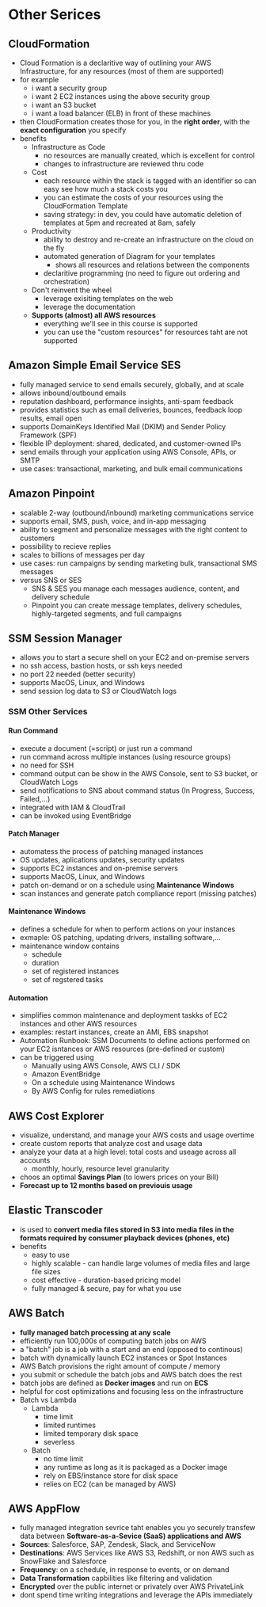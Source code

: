 # Other Serices

## CloudFormation

- Cloud Formation is a declaritive way of outlining your AWS Infrastructure, for any resources (most of them are supported)
- for example
  - i want a security group
  - i want 2 EC2 instances using the above security group
  - i want an S3 bucket
  - i want a load balancer (ELB) in front of these machines
- then CloudFormation creates those for you, in the **right order**, with the **exact configuration** you specify
- benefits
  - Infrastructure as Code
    - no resources are manually created, which is excellent for control
    - changes to infrastructure are reviewed thru code
  - Cost
    - each resource within the stack is tagged with an identifier so can easy see how much a stack costs you
    - you can estimate the costs of your resources using the CloudFormation Template
    - saving strategy: in dev, you could have automatic deletion of templates at 5pm and recreated at 8am, safely
  - Productivity
    - ability to destroy and re-create an infrastructure on the cloud on the fly
    - automated generation of Diagram for your templates
      - shows all resources and relations between the components
    - declaritive programming (no need to figure out ordering and orchestration)
  - Don't reinvent the wheel
    - leverage exisiting templates on the web
    - leverage the documentation
  - **Supports (almost) all AWS resources**
    - everything we'll see in this course is supported
    - you can use the "custom resources" for resources taht are not supported

## Amazon Simple Email Service SES

- fully managed service to send emails securely, globally, and at scale
- allows inbound/outbound emails
- reputation dashboard, performance insights, anti-spam feedback
- provides statistics such as email deliveries, bounces, feedback loop results, email open
- supports DomainKeys Identified Mail (DKIM) and Sender Policy Framework (SPF)
- flexible IP deployment: shared, dedicated, and customer-owned IPs
- send emails through your application using AWS Console, APIs, or SMTP
- use cases: transactional, marketing, and bulk email communications

## Amazon Pinpoint

- scalable 2-way (outbound/inbound) marketing communications service
- supports email, SMS, push, voice, and in-app messaging
- ability to segment and personalize messages with the right content to customers
- possibility to recieve replies
- scales to billions of messages per day
- use cases: run campaigns by sending marketing bulk, transactional SMS messages
- versus SNS or SES
  - SNS & SES you manage each messages audience, content, and delivery schedule
  - Pinpoint you can create message templates, delivery schedules, highly-targeted segments, and full campaigns

## SSM Session Manager

- allows you to start a secure shell on your EC2 and on-premise servers
- no ssh access, bastion hosts, or ssh keys needed
- no port 22 needed (better security)
- supports MacOS, Linux, and Windows
- send session log data to S3 or CloudWatch logs

### SSM Other Services

#### Run Command

- execute a document (=script) or just run a command
- run command across multiple instances (using resource groups)
- no need for SSH
- command output can be show in the AWS Console, sent to S3 bucket, or CloudWatch Logs
- send notifications to SNS about command status (In Progress, Success, Failed,...)
- integrated with IAM & CloudTrail
- can be invoked using EventBridge

#### Patch Manager

- automatess the process of patching managed instances
- OS updates, aplications updates, security updates
- supports EC2 instances and on-premise servers
- supports MacOS, Linux, and Windows
- patch on-demand or on a schedule using **Maintenance Windows**
- scan instances and generate patch compliance report (missing patches)

#### Maintenance Windows

- defines a schedule for when to perform actions on your instances
- exmaple: OS patching, updating drivers, installing software,...
- maintenance window contains
  - schedule
  - duration
  - set of registered instances
  - set of regstered tasks

#### Automation

- simplifies common maintenance and deployment taskks of EC2 instances and other AWS resources
- examples: restart instances, create an AMI, EBS snapshot
- Automation Runbook: SSM Documents to define actions performed on your EC2 isntances or AWS resources (pre-defined or custom)
- can be triggered using
  - Manually using AWS Console, AWS CLI / SDK
  - Amazon EventBridge
  - On a schedule using Maintenance Windows
  - By AWS Config for rules remediations

## AWS Cost Explorer

- visualize, understand, and manage your AWS costs and usage overtime
- create custom reports that analyze cost and usage data
- analyze your data at a high level: total costs and useage across all accounts
  - monthly, hourly, resource level granularity
- choos an optimal **Savings Plan** (to lowers prices on your Bill)
- **Forecast up to 12 months based on previouis usage**

## Elastic Transcoder

- is used to **convert media files stored in S3 into media files in the formats required by consumer playback devices (phones, etc)**
- benefits
  - easy to use
  - highly scalable - can handle large volumes of media files and large file sizes
  - cost effective - duration-based pricing model
  - fully managed & secure, pay for what you use

## AWS Batch

- **fully managed batch processing at any scale**
- efficiently run 100,000s of computing batch jobs on AWS
- a "batch" job is a job with a start and an end (opposed to continous)
- batch with dynamically launch EC2 instances or Spot Instances
- AWS Batch provisions the right amount of compute / memory
- you submit or schedule the batch jobs and AWS batch does the rest
- batch jobs are defined as **Docker images** and run on **ECS**
- helpful for cost optimizations and focusing less on the infrastructure
- Batch vs Lambda
  - Lambda
    - time limit
    - limited runtimes
    - limited temporary disk space
    - severless
  - Batch
    - no time limit
    - any runtime as long as it is packaged as a Docker image
    - rely on EBS/instance store for disk space
    - relies on EC2 (can be managed by AWS)

## AWS AppFlow

- fully managed integration sevrice taht enables you yo securely transfew data between **Software-as-a-Sevice (SaaS) applications and AWS**
- **Sources**: Salesforce, SAP, Zendesk, Slack, and ServiceNow
- **Destinations**: AWS Services like AWS S3, Redshift, or non AWS such as SnowFlake and Salesforce
- **Frequency**: on a schedule, in response to events, or on demand
- **Data Transformation** capbilities like filtering and validation
- **Encrypted** over the public internet or privately over AWS PrivateLink
- dont spend time writing integrations and leverage the APIs immediately
